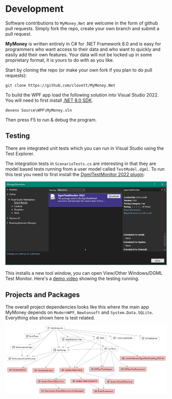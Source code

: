 # Development

Software contributions to `MyMoney.Net` are welcome in the form
of github pull requests.  Simply fork the repo, create your own
branch and submit a pull request.

**MyMoney** is written entirely in C# for .NET Framework 8.0 and is easy for programmers who want access to their data and who want to quickly and easily add their own features. Your data will not be locked up in some proprietary format, it is yours to do with as you like.

Start by cloning the repo (or make your own fork if you plan to do pull requests):

```
git clone https://github.com/clovett/MyMoney.Net
```

To build the WPF app load the following solution into
Visual Studio 2022.  You will need to first install [.NET 8.0 SDK](https://dotnet.microsoft.com/en-us/download/dotnet/).

```
devenv Source\WPF\MyMoney.sln
```

Then press F5 to run & debug the program.

## Testing

There are integrated unit tests which you can run in Visual Studio using the Test Explorer.

The integration tests in `ScenarioTests.cs` are interesting in that they are model based
tests running from a user model called `TestModel.dgml`.
To run this test you need to first install the
[DgmlTestMonitor 2022 plugin](https://marketplace.visualstudio.com/items?itemName=ChrisLovett.DgmlTestMonitor2022):

![](../Images/DgmlTestMonitorInstall.png)

This installs a new tool window, you can open View/Other Windows/DGML Test Monitor. Here's a [demo video](https://youtu.be/h5cIDTlnN8I) showing the testing running.

## Projects and Packages

The overall project dependencies looks like this where the main app MyMoney depends on `ModernWPF`, `Newtonsoft` and `System.Data.SQLite`.  Everything else shown here is test related.

![components](../Images/components.png)
